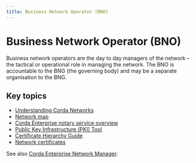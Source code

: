 ```yaml
---
title: Business Network Operator (BNO)
---
```

# Business Network Operator (BNO)

Business network operators are the day to day managers of the network – the tactical or operational role in managing the network. The BNO is accountable to the BNG (the governing body) and may be a separate organisation to the BNG. 

## Key topics

* [Understanding Corda Networks](../network/corda-networks.md)
* [Network map](../network/network-map.md)
* [Corda Enterprise notary service overview](../notary/ha-notary-service-overview.md)
* [Public Key Infrastructure (PKI) Tool](../pki-tool.md)
* [Certificate Hierarchy Guide](../node/pki-guide.md)
* [Network certificates](../network/permissioning.md)


See also [Corda Enterprise Network Manager](../../../1.5/cenm.html).
